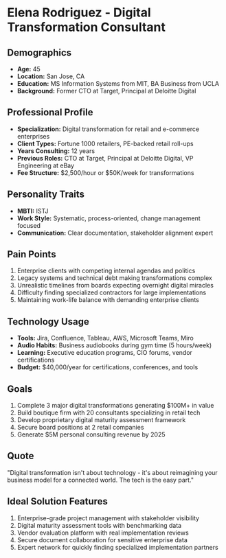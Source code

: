 # Elena Rodriguez - Digital Transformation Consultant

## Demographics
- **Age:** 45
- **Location:** San Jose, CA
- **Education:** MS Information Systems from MIT, BA Business from UCLA
- **Background:** Former CTO at Target, Principal at Deloitte Digital

## Professional Profile
- **Specialization:** Digital transformation for retail and e-commerce enterprises
- **Client Types:** Fortune 1000 retailers, PE-backed retail roll-ups
- **Years Consulting:** 12 years
- **Previous Roles:** CTO at Target, Principal at Deloitte Digital, VP Engineering at eBay
- **Fee Structure:** $2,500/hour or $50K/week for transformations

## Personality Traits
- **MBTI:** ISTJ
- **Work Style:** Systematic, process-oriented, change management focused
- **Communication:** Clear documentation, stakeholder alignment expert

## Pain Points
1. Enterprise clients with competing internal agendas and politics
2. Legacy systems and technical debt making transformations complex
3. Unrealistic timelines from boards expecting overnight digital miracles
4. Difficulty finding specialized contractors for large implementations
5. Maintaining work-life balance with demanding enterprise clients

## Technology Usage
- **Tools:** Jira, Confluence, Tableau, AWS, Microsoft Teams, Miro
- **Audio Habits:** Business audiobooks during gym time (5 hours/week)
- **Learning:** Executive education programs, CIO forums, vendor certifications
- **Budget:** $40,000/year for certifications, conferences, and tools

## Goals
1. Complete 3 major digital transformations generating $100M+ in value
2. Build boutique firm with 20 consultants specializing in retail tech
3. Develop proprietary digital maturity assessment framework
4. Secure board positions at 2 retail companies
5. Generate $5M personal consulting revenue by 2025

## Quote
"Digital transformation isn't about technology - it's about reimagining your business model for a connected world. The tech is the easy part."

## Ideal Solution Features
1. Enterprise-grade project management with stakeholder visibility
2. Digital maturity assessment tools with benchmarking data
3. Vendor evaluation platform with real implementation reviews
4. Secure document collaboration for sensitive enterprise data
5. Expert network for quickly finding specialized implementation partners